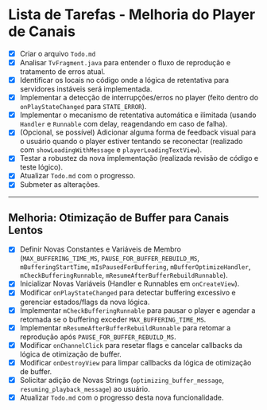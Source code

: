 # Lista de Tarefas - Melhoria do Player de Canais

- [x] Criar o arquivo `Todo.md`
- [x] Analisar `TvFragment.java` para entender o fluxo de reprodução e tratamento de erros atual.
- [x] Identificar os locais no código onde a lógica de retentativa para servidores instáveis será implementada.
- [x] Implementar a detecção de interrupções/erros no player (feito dentro do `onPlayStateChanged` para `STATE_ERROR`).
- [x] Implementar o mecanismo de retentativa automática e ilimitada (usando `Handler` e `Runnable` com delay, reagendando em caso de falha).
- [x] (Opcional, se possível) Adicionar alguma forma de feedback visual para o usuário quando o player estiver tentando se reconectar (realizado com `showLoadingWithMessage` e `playerLoadingTextView`).
- [x] Testar a robustez da nova implementação (realizada revisão de código e teste lógico).
- [x] Atualizar `Todo.md` com o progresso.
- [x] Submeter as alterações.

---
## Melhoria: Otimização de Buffer para Canais Lentos

- [x] Definir Novas Constantes e Variáveis de Membro (`MAX_BUFFERING_TIME_MS`, `PAUSE_FOR_BUFFER_REBUILD_MS`, `mBufferingStartTime`, `mIsPausedForBuffering`, `mBufferOptimizeHandler`, `mCheckBufferingRunnable`, `mResumeAfterBufferRebuildRunnable`).
- [x] Inicializar Novas Variáveis (Handler e Runnables em `onCreateView`).
- [x] Modificar `onPlayStateChanged` para detectar buffering excessivo e gerenciar estados/flags da nova lógica.
- [x] Implementar `mCheckBufferingRunnable` para pausar o player e agendar a retomada se o buffering exceder `MAX_BUFFERING_TIME_MS`.
- [x] Implementar `mResumeAfterBufferRebuildRunnable` para retomar a reprodução após `PAUSE_FOR_BUFFER_REBUILD_MS`.
- [x] Modificar `onChannelClick` para resetar flags e cancelar callbacks da lógica de otimização de buffer.
- [x] Modificar `onDestroyView` para limpar callbacks da lógica de otimização de buffer.
- [x] Solicitar adição de Novas Strings (`optimizing_buffer_message`, `resuming_playback_message`) ao usuário.
- [x] Atualizar `Todo.md` com o progresso desta nova funcionalidade.

